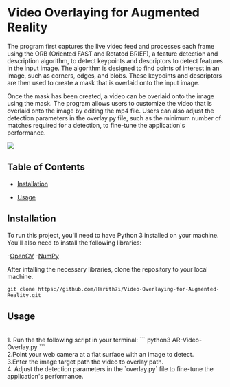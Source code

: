 #  Video Overlaying for Augmented Reality
The program first captures the live video feed and processes each frame using the ORB (Oriented FAST and Rotated BRIEF), a feature detection and description algorithm, to detect keypoints and descriptors to detect features in the input image. The algorithm is designed to find points of interest in an image, such as corners, edges, and blobs. These keypoints and descriptors are then used to create a mask that is overlaid onto the input image.

Once the mask has been created, a video can be overlaid onto the image using the mask. The program allows users to customize the video that is overlaid onto the image by editing the mp4 file. Users can also adjust the detection parameters in the overlay.py file, such as the minimum number of matches required for a detection, to fine-tune the application's performance.
  
![](https://github.com/Harith7i/Video-Overlaying-for-Augmented-Reality/blob/main/demo.gif)
 
## Table of Contents

- [Installation](#installation) 

- [Usage](#usage)


## Installation
To run this project, you'll need to have Python 3 installed on your machine. You'll also need to install the following libraries:

-[OpenCV](https://opencv.org/)
-[NumPy](https://numpy.org/)

After intalling the necessary libraries, clone the repository to your local machine.
```
git clone https://github.com/Harith7i/Video-Overlaying-for-Augmented-Reality.git
```
## Usage
<br />
1. Run the the following script in your terminal:
```
python3 AR-Video-Overlay.py
```
<br />
2.Point your web camera at a flat surface with an image to detect. <br />
3.Enter the image target path the video to overlay path.<br />
4. Adjust the detection parameters in the `overlay.py` file to fine-tune the application's performance.




